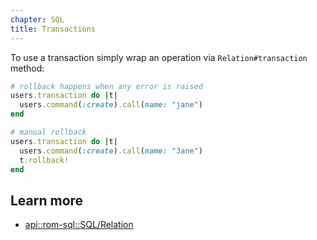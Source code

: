 ```yaml
---
chapter: SQL
title: Transactions
---
```


To use a transaction simply wrap an operation via `Relation#transaction` method:

``` ruby
# rollback happens when any error is raised
users.transaction do |t|
  users.command(:create).call(name: "jane")
end

# manual rollback
users.transaction do |t|
  users.command(:create).call(name: "Jane")
  t.rollback!
end
```

## Learn more

* [api::rom-sql::SQL/Relation](#transaction)
